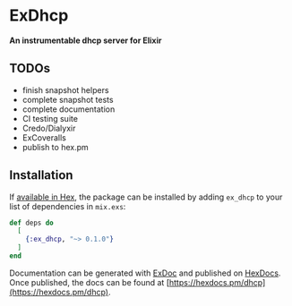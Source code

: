 # ExDhcp

**An instrumentable dhcp server for Elixir**

## TODOs

- finish snapshot helpers
- complete snapshot tests
- complete documentation
- CI testing suite
- Credo/Dialyxir
- ExCoveralls
- publish to hex.pm

## Installation

If [available in Hex](https://hex.pm/docs/publish), the package can be installed
by adding `ex_dhcp` to your list of dependencies in `mix.exs`:

```elixir
def deps do
  [
    {:ex_dhcp, "~> 0.1.0"}
  ]
end
```

Documentation can be generated with [ExDoc](https://github.com/elixir-lang/ex_doc)
and published on [HexDocs](https://hexdocs.pm). Once published, the docs can
be found at [https://hexdocs.pm/dhcp](https://hexdocs.pm/dhcp).

